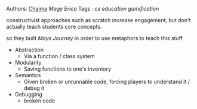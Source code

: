 Authors: [Chaima](Chaima.md) *Magy* *Erica*
Tags   : *cs education* *gamification*

constructivist approaches such as scratch increase engagement, but don't actually teach students core concepts.

so they built *Mays Journey* in order to use metaphors to teach this stuff

* Abstraction
  * Via a function / class system
* Modularity
  * Saving functions to one's inventory
* Semantics
  * Given broken or unrunnable code, forcing players to understand it / debug it
* Debugging
  * broken code

